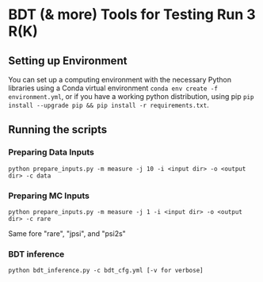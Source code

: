 # BDT (& more) Tools for Testing Run 3 R(K)

## Setting up Environment
You  can set up a computing environment with the necessary Python libraries using a Conda virtual environment `conda env create -f environment.yml`, or if you have a working python distribution, using pip `pip install --upgrade pip && pip install -r requirements.txt`.

## Running the scripts

### Preparing Data Inputs
    python prepare_inputs.py -m measure -j 10 -i <input dir> -o <output dir> -c data
### Preparing MC Inputs
    python prepare_inputs.py -m measure -j 1 -i <input dir> -o <output dir> -c rare

Same fore "rare", "jpsi", and "psi2s"

### BDT inference
    python bdt_inference.py -c bdt_cfg.yml [-v for verbose] 
